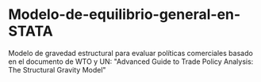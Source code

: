 # Modelo-de-equilibrio-general-en-STATA
Modelo de gravedad estructural para evaluar políticas comerciales basado en el documento de WTO y UN: "Advanced Guide to Trade Policy Analysis: The Structural Gravity Model"
